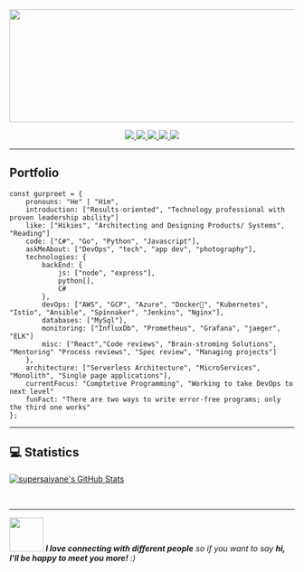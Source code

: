 <img src="https://github.com/supersaiyane/supersaiyane/blob/main/Resources/name-removebg-preview.png" width="995" height="200"/>

<p align="center">
  <a href= "https://github.com/supersaiyane/">
    <img src="https://img.icons8.com/material-outlined/30/689d6a/source-code.png"/>
  </a>
  <a href= "https://instagram.com/lyfzcool89/">
    <img src="https://img.icons8.com/wired/32/000000/instagram-new.png"/>
  </a>
  <a href= "https://supersaiyane.github.io/gurpreetsingh/">
    <img src="https://img.icons8.com/material-outlined/30/689d6a/geography.png"/>
  </a>
  <a href= "https://www.bryanjenks.dev">
    <img src="https://img.icons8.com/windows/32/000000/dev.png"/>
  </a>
  <a href= "https://www.bryanjenks.dev">
    <img src="https://img.icons8.com/material-outlined/30/689d6a/instagram.png"/>
  </a>
</p>  

---

## Portfolio

```
const gurpreet = {
    pronouns: "He" | "Him",
    introduction: ["Results-oriented", "Technology professional with proven leadership ability"]
    like: ["Hikies", "Architecting and Designing Products/ Systems", "Reading"]
    code: ["C#", "Go", "Python", "Javascript"],
    askMeAbout: ["DevOps", "tech", "app dev", "photography"],
    technologies: {
        backEnd: {
            js: ["node", "express"],
            python[],
			C#
        },
        devOps: ["AWS", "GCP", "Azure", "Docker🐳", "Kubernetes", "Istio", "Ansible", "Spinnaker", "Jenkins", "Nginx"],
        databases: ["MySql"],
        monitoring: ["InfluxDb", "Prometheus", "Grafana", "jaeger", "ELK"]
        misc: ["React","Code reviews", "Brain-stroming Solutions", "Mentoring" "Process reviews", "Spec review", "Managing projects"]
    },
    architecture: ["Serverless Architecture", "MicroServices", "Monolith", "Single page applications"],
    currentFocus: "Comptetive Programming", "Working to take DevOps to next level"
    funFact: "There are two ways to write error-free programs; only the third one works"
};
```


---
## 💻 Statistics


<a href="https://github.com/supersaiyane/supersaiyane">
  <img align="center" src="https://bad-apple-github-readme.vercel.app/api?username=supersaiyane&show_icons=true&line_height=27&count_private=true" alt="supersaiyane's GitHub Stats" />
</a>

<p>&nbsp;</p>

---
<img src="https://media.giphy.com/media/LnQjpWaON8nhr21vNW/giphy.gif" width="60"> <em><b>I love connecting with different people</b> so if you want to say <b>hi, I'll be happy to meet you more!</b> :)</em>


